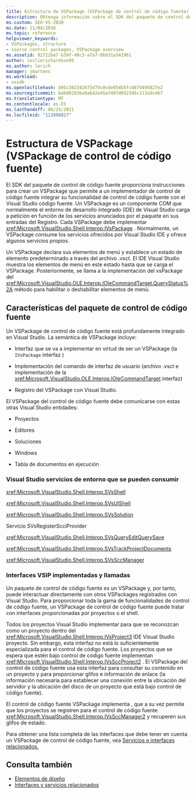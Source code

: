 ```yaml
---
title: Estructura de VSPackage (VSPackage de control de código fuente) | Microsoft Docs
description: Obtenga información sobre el SDK del paquete de control de código fuente, que proporciona instrucciones para que un VSPackage con un implementador de control de código fuente se integre con Visual Studio.
ms.custom: SEO-VS-2020
ms.date: 11/04/2016
ms.topic: reference
helpviewer_keywords:
- VSPackages, structure
- source control packages, VSPackage overview
ms.assetid: 92722be7-b397-48c3-a7a7-0b931a341961
author: leslierichardson95
ms.author: lerich
manager: jmartens
ms.workload:
- vssdk
ms.openlocfilehash: b95c382342675d79c0c6e854b5fc087d495827e2
ms.sourcegitcommit: bab002936a9a642e45af407d652345c113a9c467
ms.translationtype: MT
ms.contentlocale: es-ES
ms.lasthandoff: 06/25/2021
ms.locfileid: "112898827"
---
```

# <a name="vspackage-structure-source-control-vspackage"></a>Estructura de VSPackage (VSPackage de control de código fuente)

El SDK del paquete de control de código fuente proporciona instrucciones para crear un VSPackage que permite a un implementador de control de código fuente integrar su funcionalidad de control de código fuente con el Visual Studio código fuente. Un VSPackage es un componente COM que normalmente el entorno de desarrollo integrado (IDE) de Visual Studio carga a petición en función de los servicios anunciados por el paquete en sus entradas del Registro. Cada VSPackage debe implementar <xref:Microsoft.VisualStudio.Shell.Interop.IVsPackage> . Normalmente, un VSPackage consume los servicios ofrecidos por Visual Studio IDE y ofrece algunos servicios propios.

Un VSPackage declara sus elementos de menú y establece un estado de elemento predeterminado a través del archivo .vsct. El IDE Visual Studio muestra los elementos de menú en este estado hasta que se carga el VSPackage. Posteriormente, se llama a la implementación del vsPackage del <xref:Microsoft.VisualStudio.OLE.Interop.IOleCommandTarget.QueryStatus%2A> método para habilitar o deshabilitar elementos de menú.

## <a name="source-control-package-characteristics"></a>Características del paquete de control de código fuente

Un VSPackage de control de código fuente está profundamente integrado en Visual Studio. La semántica de VSPackage incluye:

- Interfaz que se va a implementar en virtud de ser un VSPackage (la `IVsPackage` interfaz )

- Implementación del comando de interfaz de usuario (archivo .vsct e implementación de la <xref:Microsoft.VisualStudio.OLE.Interop.IOleCommandTarget> interfaz)

- Registro del VSPackage con Visual Studio.

El VSPackage del control de código fuente debe comunicarse con estas otras Visual Studio entidades:

- Proyectos

- Editores

- Soluciones

- Windows

- Tabla de documentos en ejecución

### <a name="visual-studio-environment-services-that-may-be-consumed"></a>Visual Studio servicios de entorno que se pueden consumir

<xref:Microsoft.VisualStudio.Shell.Interop.SVsShell>

<xref:Microsoft.VisualStudio.Shell.Interop.SVsUIShell>

<xref:Microsoft.VisualStudio.Shell.Interop.SVsSolution>

Servicio SVsRegisterScciProvider

<xref:Microsoft.VisualStudio.Shell.Interop.SVsQueryEditQuerySave>

<xref:Microsoft.VisualStudio.Shell.Interop.SVsTrackProjectDocuments>

<xref:Microsoft.VisualStudio.Shell.Interop.SVsSccManager>

### <a name="vsip-interfaces-implemented-and-called"></a>Interfaces VSIP implementadas y llamadas

Un paquete de control de código fuente es un VSPackage y, por tanto, puede interactuar directamente con otros VSPackages registrados con Visual Studio. Para proporcionar toda la gama de funcionalidades de control de código fuente, un VSPackage de control de código fuente puede tratar con interfaces proporcionadas por proyectos o el shell.

Todos los proyectos Visual Studio implementar para que se reconozcan como un proyecto dentro del <xref:Microsoft.VisualStudio.Shell.Interop.IVsProject3> IDE Visual Studio proyecto. Sin embargo, esta interfaz no está lo suficientemente especializada para el control de código fuente. Los proyectos que se espera que estén bajo control de código fuente implementan <xref:Microsoft.VisualStudio.Shell.Interop.IVsSccProject2> . El VSPackage del control de código fuente usa esta interfaz para consultar su contenido en un proyecto y para proporcionar glifos e información de enlace (la información necesaria para establecer una conexión entre la ubicación del servidor y la ubicación del disco de un proyecto que está bajo control de código fuente).

El control de código fuente VSPackage implementa , que a su vez permite que los proyectos se registren para el control de código fuente <xref:Microsoft.VisualStudio.Shell.Interop.IVsSccManager2> y recuperen sus glifos de estado.

Para obtener una lista completa de las interfaces que debe tener en cuenta un VSPackage de control de código fuente, vea [Servicios e interfaces relacionados.](../../extensibility/internals/related-services-and-interfaces-source-control-vspackage.md)

## <a name="see-also"></a>Consulta también

- [Elementos de diseño](../../extensibility/internals/source-control-vspackage-design-elements.md)
- [Interfaces y servicios relacionados](../../extensibility/internals/related-services-and-interfaces-source-control-vspackage.md)
